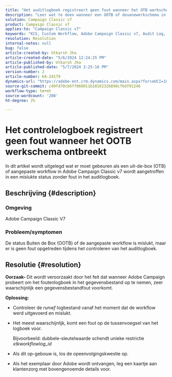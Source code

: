 ```yaml
---
title: "Het auditlogboek registreert geen fout wanneer het OTB werkschema ontbreekt"
description: "Leer wat te doen wanneer een OOTB of douanewerkschema in Adobe Campaign Classic ontbreekt, maar geen fouten worden gevonden in het controlelogboek."
solution: Campaign Classic v7
product: Campaign Classic v7
applies-to: "Campaign Classic v7"
keywords: "KCS, Custom Workflow, Adobe Campaign Classic v7, Audit Log, OOTB workflow, ACC"
resolution: Resolution
internal-notes: null
bug: false
article-created-by: Utkarsh Jha
article-created-date: "5/6/2024 12:24:25 PM"
article-published-by: Utkarsh Jha
article-published-date: "5/7/2024 2:25:16 PM"
version-number: 2
article-number: KA-24179
dynamics-url: "https://adobe-ent.crm.dynamics.com/main.aspx?forceUCI=1&pagetype=entityrecord&etn=knowledgearticle&id=ffbc5f91-a30b-ef11-9f89-000d3a32bd42"
source-git-commit: c49fd70cb6ff060011b10162326898cf6df91246
workflow-type: tm+mt
source-wordcount: '208'
ht-degree: 2%

---
```


# Het controlelogboek registreert geen fout wanneer het OOTB werkschema ontbreekt


In dit artikel wordt uitgelegd wat er moet gebeuren als een uit-de-box (OTB) of aangepaste workflow in Adobe Campaign Classic v7 wordt aangetroffen in een mislukte status zonder fout in het auditlogboek.

## Beschrijving {#description}


### <b>Omgeving</b>

Adobe Campaign Classic V7



### <b>Probleem/symptomen</b>

De status Buiten de Box (OOTB) of de aangepaste workflow is mislukt, maar er is geen fout opgetreden tijdens het controleren van het auditlogboek.


## Resolutie {#resolution}


<b>Oorzaak- </b>Dit wordt veroorzaakt door het feit dat wanneer Adobe Campaign probeert om het foutenlogboek in het gegevensbestand op te nemen, zeer waarschijnlijk een gegevensbestandfout voorkomt.



<b>Oplossing:</b>

- Controleer de *runwf* logbestand vanaf het moment dat de workflow werd uitgevoerd en mislukt.
- Het meest waarschijnlijk, komt een fout op de tussenvoegsel van het logboek voor.

  Bijvoorbeeld: dubbele-sleutelwaarde schendt unieke restrictie *xtkworkflowlog_id*
- Als dit op-gebouw is, los de opeenvolgingskwestie op.
- Als het exemplaar door Adobe wordt ontvangen, leg een kaartje aan klantenzorg met bovengenoemde details voor.

